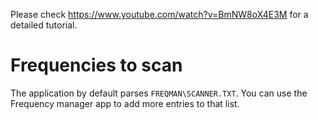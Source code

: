Please check https://www.youtube.com/watch?v=BmNW8oX4E3M for a detailed tutorial.

# Frequencies to scan

The application by default parses `FREQMAN\SCANNER.TXT`. You can use the Frequency manager app to add more entries to that list.